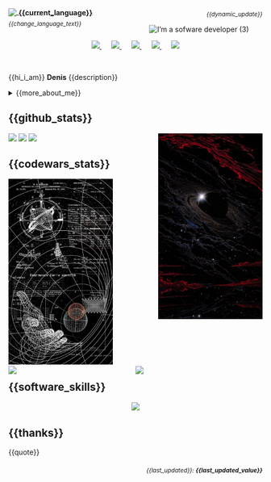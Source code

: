 <p align="left" style="float: left; width: 50%;">
  <a href="https://custom-github-overview.vercel.app/docs/selector.html" alt="Change language">
    <img width="22px" src="https://img.icons8.com/color/48/000000/globe.png" style="vertical-align: middle;"/>
    <span style="vertical-align: middle;"><b>{{current_language}}</b></span>
  </a>
  <br/>
  <sub><i>{{change_language_text}}</i></sub>
</p>
<p align="right" style="float: right; width: 50%;">
  <sub><i>{{dynamic_update}}</i></sub>
</p>


<div align="center"><img alt="I’m a sofware developer (3)" src="https://github.com/user-attachments/assets/4873f82f-ec86-4ef6-a5e5-c95c34d9444f" />

<br>
<p align="center">
  <a href="https://www.linkedin.com/in/denisanchez/" title="LinkedIn">
    <img width="32px" src="https://img.icons8.com/ios-filled/50/ffffff/linkedin.png"/>
  </a> &#8287;&#8287;&#8287;&#8287;
  <a href="https://github.com/DenisV2112" title="GitHub">
    <img width="32px" src="https://cdn.simpleicons.org/github/white"/>
  </a> &#8287;&#8287;&#8287;&#8287;
  <a href="https://www.codewars.com/users/DenisV2103" title="CodeWars">
    <img width="32px" src="https://cdn.simpleicons.org/codewars/white"/>
  </a> &#8287;&#8287;&#8287;&#8287;
  <a href="https://stackoverflow.com/users/your-profile" title="Stack Overflow">
    <img width="32px" src="https://cdn.simpleicons.org/stackoverflow/white"/>
  </a> &#8287;&#8287;&#8287;&#8287;
  <a href="https://discord.gg/" title="Discord">
    <img width="32px" src="https://cdn.simpleicons.org/discord/white"/>
  </a>
</p>
</div>
<br>

<p>
{{hi_i_am}} <b>Denis</b> {{description}}
</p>

<div>
<details>
  <summary> {{more_about_me}} </summary>

- {{currently_building}}

- {{currently_learning}}

- {{discord_project}}

- {{experience}}

- {{contact}}

</details>
</div>

## {{github_stats}}

<img align="right" width="41%" src="./assets/img/b4beb746b9ee616660a2f247dbfb5288.jpg" />
  <a href="https://github.com/DenisV2112"><img width="50%" src="https://github-readme-streak-stats.herokuapp.com/?user=DenisV2112&theme=dark&date_format=M%20j%5B,%20Y%5D&ring=ff3068&fire=ff3068&sideNums=ff3068"></a>
  <a href="https://github.com/DenisV2112"><img width="50%" src="https://github-readme-stats.vercel.app/api?username=DenisV2112&theme=dark&sideNums=ff3068"></a>
  <a href="https://github.com/DenisV2112"><img width="50%" src="https://github-readme-stats.vercel.app/api/top-langs/?username=DenisV2112&layout=compact&theme=dark"></a>

## {{codewars_stats}}
  
<img width="41%" src="./assets/img/codewars.jpeg"/>
  <a href="https://www.codewars.com/users/DenisV2103">
  <img align="right" width="50%"  src="https://www.codewars.com/users/DenisV2103/badges/large">
  </a>
  <a href="https://www.codewars.com/users/DenisV2103">
  <img align="right" width="50%" src="https://custom-github-overview.vercel.app/api/stats?username=DenisV2103&hide_border=true">
  </a>

## {{software_skills}}
<p align="center">
  <img src="https://skillicons.dev/icons?i=cs,dotnet,docker,js,html,css,vue,python,wordpress,mysql,mongodb,postgres,git,github,typescript,electron,vite,redux,githubactions,prisma," />
</p>

## {{thanks}}

{{quote}}

<div align="right">
<sub><i>{{last_updated}}: <b>{{last_updated_value}}</b></i></sub>
</div>